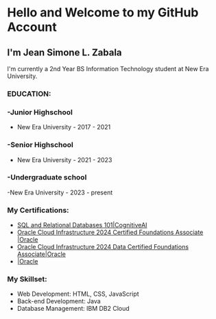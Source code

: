 # Hello and Welcome to my GitHub Account

## I'm Jean Simone L. Zabala
I'm currently a 2nd Year BS Information Technology student at New Era University.

### EDUCATION:
### -Junior Highschool
- New Era University - 2017 - 2021

### -Senior Highschool
- New Era University - 2021 - 2023

### -Undergraduate school
-New Era University - 2023 - present

### My Certifications:
- [SQL and Relational Databases 101|CognitiveAI](https://courses.cognitiveclass.ai/certificates/239c0420e09742f0b7faca2d91384da3)
- [Oracle Cloud Infrastructure 2024 Certified Foundations Associate
|Oracle](https://brm-certview.oracle.com/ords/certview/ecertificate?ssn=OC5434382&trackId=OCI2024FNDCFA&key=f1b94e20f8afa4db476cf8657626d156ecbee387)
- [Oracle Cloud Infrastructure 2024 Data Certified Foundations Associate|Oracle](https://brm-certview.oracle.com/ords/certview/ecertificate?ssn=OC5434382&trackId=OCI2024DCFA&key=26f72cc3574db022d75dbff973d23a8e0e092096)
- [|Oracle]()

### My Skillset:
- Web Development: HTML, CSS, JavaScript
- Back-end Development: Java
- Database Management: IBM DB2 Cloud

